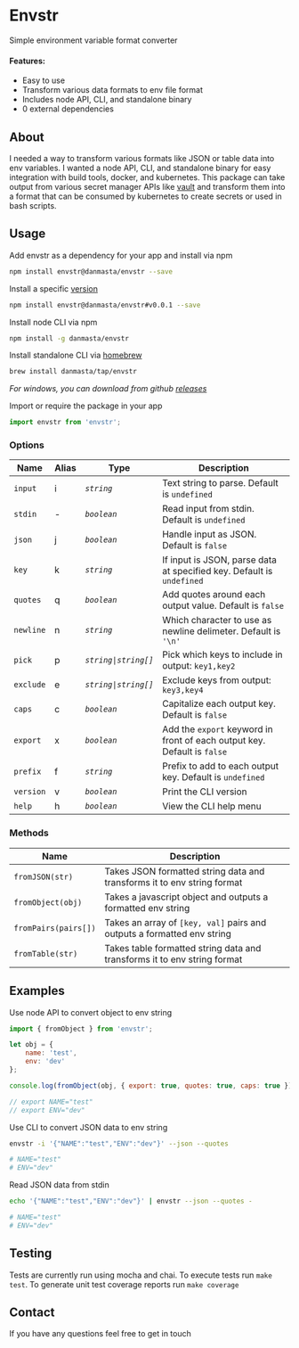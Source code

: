 # Envstr
Simple environment variable format converter

#### Features:
* Easy to use
* Transform various data formats to env file format
* Includes node API, CLI, and standalone binary
* 0 external dependencies

## About
I needed a way to transform various formats like JSON or table data into env variables. I wanted a node API, CLI, and standalone binary for easy integration with build tools, docker, and kubernetes. This package can take output from various secret manager APIs like [vault](https://github.com/hashicorp/vault) and transform them into a format that can be consumed by kubernetes to create secrets or used in bash scripts.

## Usage
Add envstr as a dependency for your app and install via npm
```sh
npm install envstr@danmasta/envstr --save
```
Install a specific [version](https://github.com/danmasta/envstr/tags)
```sh
npm install envstr@danmasta/envstr#v0.0.1 --save
```
Install node CLI via npm
```sh
npm install -g danmasta/envstr
```
Install standalone CLI via [homebrew](https://github.com/danmasta/homebrew-tap)
```sh
brew install danmasta/tap/envstr
```
*For windows, you can download from github [releases](https://github.com/danmasta/envstr/releases)*

Import or require the package in your app
```js
import envstr from 'envstr';
```

### Options
Name | Alias | Type | Description
-----|-------|------|------------
`input` | i | *`string`* | Text string to parse. Default is `undefined`
`stdin` | - | *`boolean`* | Read input from stdin. Default is `undefined`
`json` | j | *`boolean`* | Handle input as JSON. Default is `false`
`key` | k | *`string`* | If input is JSON, parse data at specified key. Default is `undefined`
`quotes` | q | *`boolean`* | Add quotes around each output value. Default is `false`
`newline` | n | *`string`* | Which character to use as newline delimeter. Default is `'\n'`
`pick` | p | *`string\|string[]`* | Pick which keys to include in output: `key1,key2`
`exclude` | e | *`string\|string[]`* | Exclude keys from output: `key3,key4`
`caps` | c | *`boolean`* | Capitalize each output key. Default is `false`
`export` | x | *`boolean`* | Add the `export` keyword in front of each output key. Default is `false`
`prefix` | f | *`string`* | Prefix to add to each output key. Default is `undefined`
`version` | v | *`boolean`* | Print the CLI version
`help` | h | *`boolean`* | View the CLI help menu

### Methods
Name | Description
-----|------------
`fromJSON(str)` | Takes JSON formatted string data and transforms it to env string format
`fromObject(obj)` | Takes a javascript object and outputs a formatted env string
`fromPairs(pairs[])` | Takes an array of `[key, val]` pairs and outputs a formatted env string
`fromTable(str)` | Takes table formatted string data and transforms it to env string format

## Examples
Use node API to convert object to env string
```js
import { fromObject } from 'envstr';

let obj = {
    name: 'test',
    env: 'dev'
};

console.log(fromObject(obj, { export: true, quotes: true, caps: true }));

// export NAME="test"
// export ENV="dev"
```

Use CLI to convert JSON data to env string
```sh
envstr -i '{"NAME":"test","ENV":"dev"}' --json --quotes

# NAME="test"
# ENV="dev"
```

Read JSON data from stdin
```sh
echo '{"NAME":"test","ENV":"dev"}' | envstr --json --quotes -

# NAME="test"
# ENV="dev"
```

## Testing
Tests are currently run using mocha and chai. To execute tests run `make test`. To generate unit test coverage reports run `make coverage`

## Contact
If you have any questions feel free to get in touch
